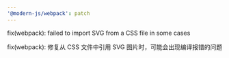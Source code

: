 ```yaml
---
'@modern-js/webpack': patch
---
```


fix(webpack): failed to import SVG from a CSS file in some cases

fix(webpack): 修复从 CSS 文件中引用 SVG 图片时，可能会出现编译报错的问题
